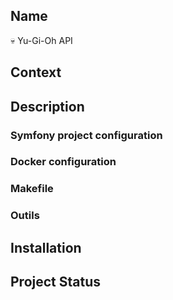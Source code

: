 ## Name

💀 Yu-Gi-Oh API

## Context

## Description

### Symfony project configuration

### Docker configuration

### Makefile

### Outils

## Installation

## Project Status
